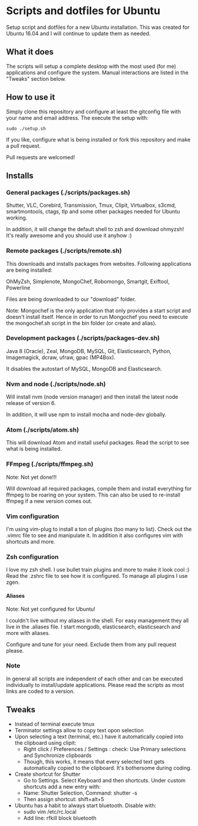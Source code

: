 # Scripts and dotfiles for Ubuntu

Setup script and dotfiles for a new Ubuntu installation. This was created for Ubuntu 16.04 and I will continue to update them as needed.

## What it does

The scripts will setup a complete desktop with the most used (for me) applications and configure the system. Manual interactions are listed in the "Tweaks" section below.

## How to use it

Simply clone this repository and configure at least the gitconfig file with your name and email address. The execute the setup with:

```
sudo ./setup.sh
```

If you like, configure what is being installed or fork this repository and make a pull request.

Pull requests are welcomed!

## Installs

### General packages (./scripts/packages.sh)

Shutter, VLC, Corebird, Transmission, Tmux, Clipit, Virtualbox, s3cmd, smartmontools, ctags, tlp and some other packages needed for Ubuntu working.

In addition, it will change the default shell to zsh and download ohmyzsh! It's really awesome and you should use it anyhow :)

### Remote packages (./scripts/remote.sh)

This downloads and installs packages from websites. Following applications are being installed:

OhMyZsh, Simplenote, MongoChef, Robomongo, Smartgit, Exiftool, Powerline

Files are being downloaded to our "download" folder.

Note: Mongochef is the only application that only provides a start script and doesn't install itself. Hence in order to run Mongochef you need to execute the mongochef.sh script in the bin folder (or create and alias).

### Development packages (./scripts/packages-dev.sh)

Java 8 (Oracle), Zeal, MongoDB, MySQL, Git, Elasticsearch, Python, Imagemagick, dcraw, ufraw, gpac (MP4Box).

It disables the autostart of MySQL, MongoDB and Elasticsearch.

### Nvm and node (./scripts/node.sh)

Will install nvm (node version manager) and then install the latest node release of version 6.

In addition, it will use npm to install mocha and node-dev globally.

### Atom (./scripts/atom.sh)

This will download Atom and install useful packages. Read the script to see what is being installed.

### FFmpeg (./scripts/ffmpeg.sh)

Note: Not yet done!!!

Will download all required packages, compile them and install everything for ffmpeg to be roaring on your system. This can also be used to re-install ffmpeg if a new version comes out.

### Vim configuration

I'm using vim-plug to install a ton of plugins (too many to list). Check out the .vimrc file to see and manipulate it. In addition it also configures vim with shortcuts and more.

### Zsh configuration

I love my zsh shell. I use bullet train plugins and more to make it look cool :) Read the .zshrc file to see how it is configured. To manage all plugins I use zgen.

#### Aliases

Note: Not yet configured for Ubuntu!

I couldn't live without my aliases in the shell. For easy management they all live in the .aliases file. I start mongodb, elasticsearch, elasticsearch and more with aliases.

Configure and tune for your need. Exclude them from any pull request please.

### Note

In general all scripts are independent of each other and can be executed individually to install/update applications. Please read the scripts as most links are coded to a version.

## Tweaks

* Instead of terminal execute tmux
* Terminator settings allow to copy text opon selection
* Upon selecting a text (terminal, etc.) have it automatically copied into the clipboard using clipit:
  * Right click / Preferences / Settings : check: Use Primary selections and Synchronize clipboards
  * Though, this works, it means that every selected text gets automatically copied to the clipboard. It's bothersome during coding.
* Create shortcut for Shutter
  * Go to Settings. Select Keyboard and then shortcuts. Under custom shortcuts add a new entry with:
  * Name: Shutter Selection, Command: shutter -s
  * Then assign shortcut: shift+alt+5
* Ubuntu has a habit to always start bluetooth. Disable with:
  * sudo vim /etc/rc.local
  * Add line: rfkill block bluetooth
